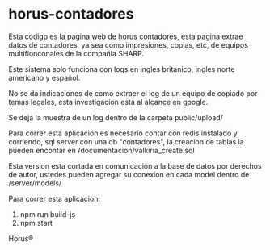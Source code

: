 # horus-contadores

Esta codigo es la pagina web de horus contadores, esta pagina extrae datos de contadores, ya sea como impresiones, copias, etc, de equipos multifionconales de la compañia SHARP.

Este sistema solo funciona con logs en ingles britanico, ingles norte americano y español.

No se da indicaciones de como extraer el log de un equipo de copiado por temas legales, esta investigacion esta al alcance en google.

Se deja la muestra de un log dentro de la carpeta public/upload/

Para correr esta aplicacion es necesario contar con redis instalado y corriendo, sql server con una db "contadores", la creacion de tablas la pueden encontar en /documentacion/valkiria_create.sql

Esta version esta cortada en comunicacion a la base de datos por derechos de autor, ustedes pueden agregar su conexion en cada model dentro de /server/models/

Para correr esta aplicacion:

1. npm run build-js
2. npm start

Horus®
